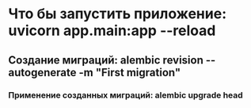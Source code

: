 # Что бы запустить приложение: uvicorn app.main:app --reload

## Создание миграций: alembic revision --autogenerate -m "First migration"

### Применение созданных миграций: alembic upgrade head
